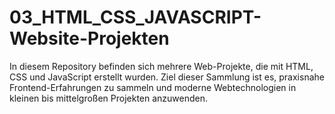 # 03_HTML_CSS_JAVASCRIPT-Website-Projekten
In diesem Repository befinden sich mehrere Web-Projekte, die mit HTML, CSS und JavaScript erstellt wurden. Ziel dieser Sammlung ist es, praxisnahe Frontend-Erfahrungen zu sammeln und moderne Webtechnologien in kleinen bis mittelgroßen Projekten anzuwenden.
